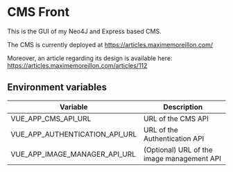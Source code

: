 # CMS Front
This is the GUI of my Neo4J and Express based CMS.

The CMS is currently deployed at https://articles.maximemoreillon.com/

Moreover, an article regarding its design is available here: https://articles.maximemoreillon.com/articles/112

## Environment variables

| Variable  | Description |
| --- | --- |
| VUE_APP_CMS_API_URL | URL of the CMS API |
| VUE_APP_AUTHENTICATION_API_URL | URL of the Authentication API |
| VUE_APP_IMAGE_MANAGER_API_URL | (Optional) URL of the image management API |
